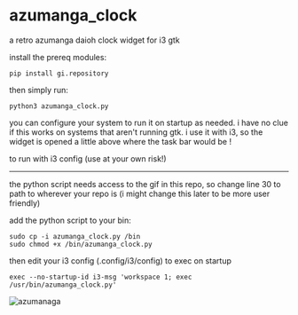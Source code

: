 # azumanga_clock
a retro azumanga daioh clock widget for i3 gtk

install the prereq modules:

```
pip install gi.repository
```

then simply run:

```
python3 azumanga_clock.py
```

you can configure your system to run it on startup as needed. i have no clue if this works on systems that aren't running gtk. i use it with i3, so the widget is opened a little above where the task bar would be !

to run with i3 config (use at your own risk!)

--------------------------------------------------------

the python script needs access to the gif in this repo, so change line 30 to path to wherever your repo is (i might change this later to be more user friendly)

add the python script to your bin:

```
sudo cp -i azumanga_clock.py /bin
sudo chmod +x /bin/azumanga_clock.py
```

then edit your i3 config (.config/i3/config) to exec on startup

```
exec --no-startup-id i3-msg 'workspace 1; exec /usr/bin/azumanga_clock.py'
```



![azumanaga](https://github.com/shawnschulz/azumanga_clock/assets/94928969/c643ffaf-57a6-41eb-8041-cfd60efc0979)

